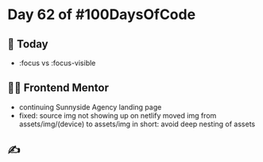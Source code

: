 # Day 62 of #100DaysOfCode

## 📖 Today

- :focus vs :focus-visible

## 👨‍💻 Frontend Mentor

- continuing Sunnyside Agency landing page
- fixed: source img not showing up on netlify
  moved img from assets/img/(device) to assets/img
  in short: avoid deep nesting of assets

## ✍
